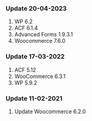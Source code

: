 ### Update 20-04-2023
1. WP 6.2
2. ACF 6.1.4
3. Advanced Forms 1.9.3.1
4. Woocommerce 7.6.0

### Update 17-03-2022
1. ACF 5.12
2. WooCommerce 6.3.1
3. WP 5.9.2

### Update 11-02-2021
1. Update Woocommerce 6.2.0